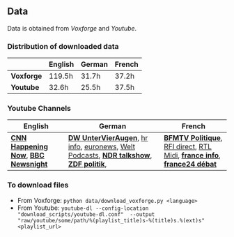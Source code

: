 ## Data 

Data is obtained from *Voxforge* and *Youtube*.

### Distribution of downloaded data

|              | English | German | French |
| ------------ | ------- | ------ | ------ |
| **Voxforge** | 119.5h  | 31.7h  | 37.2h  |
| **Youtube**  | 32.6h   | 25.5h  | 37.5h  |

### Youtube Channels

| English                                                      | German                                                       | French                                                       |
| ------------------------------------------------------------ | ------------------------------------------------------------ | ------------------------------------------------------------ |
| [**CNN Happening Now**](https://www.youtube.com/playlist?list=PL6XRrncXkMaUoSMd-1D5uIt7uZ0nWxkMy), [**BBC Newsnight**](https://www.youtube.com/playlist?list=PLJxnQXiytA_Qc0B57aViue2G3DPet1Z0L) | [**DW UnterVierAugen**](https://www.youtube.com/playlist?list=PL9ECA8F31017E3F46), [hr info](https://www.youtube.com/playlist?list=PLxU1pHkNqAIDn6WNyIuuqCXCi2TtRqH2H), [euronews](https://www.youtube.com/playlist?list=PLD9tv0TxyeYImYwTKofUasNWsiYfkDk-k), [Welt Podcasts](https://www.youtube.com/playlist?list=PLslDofkqdKI-QNI9YqkQeWk8ZzM2B9WTF), [**NDR talkshow**](https://www.youtube.com/playlist?list=PLQrsocOZ_VClb9iaNbySjTOiFNdFnju5t), [**ZDF politik**](https://www.youtube.com/playlist?list=PLD6fiKkLW6F_Owv1TeZj95fitfXHoKheX), | [**BFMTV Politique**](https://www.youtube.com/playlist?list=PL-qBKb-rfbhjb5QBUIYISMHZ6PvYqcC95),  [RFI direct](https://www.youtube.com/watch?v=tBzGPx4x5H0&index=2&list=PLi_zbgj_QX4pPjiZArbYMhAsFmAYSvOSn&t=0s), [RTL Midi](https://www.youtube.com/playlist?list=PLRwgXecE0bRMLhW1lVAETAqG7SiLsbmEx), [**france info**](https://www.youtube.com/playlist?list=PLg6GanYvTasViFfi77n3JHrN-hKkhb4pe), [**france24 débat**](https://www.youtube.com/playlist?list=PLCnUnV3yCIYu6A1hEDKOOj2q9zasW1LH-) |



### To download files 

- From Voxforge: ```python data/download_voxforge.py <language>```
- From Youtube: ```youtube-dl --config-location "download_scripts/youtube-dl.conf"  --output "raw/youtube/some/path/%(playlist_title)s-%(title)s.%(ext)s" <playlist_url>```